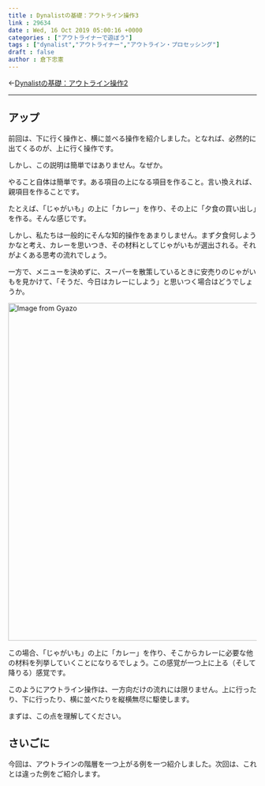 ```yaml
---
title : Dynalistの基礎：アウトライン操作3
link : 29634
date : Wed, 16 Oct 2019 05:00:16 +0000
categories : ["アウトライナーで遊ぼう"]
tags : ["dynalist","アウトライナー","アウトライン・プロセッシング"]
draft : false
author : 倉下忠憲
---
```


←<a href="https://rashita.net/blog/?p=29628">Dynalistの基礎：アウトライン操作2</a>　

<hr />

<h2>アップ</h2>

前回は、下に行く操作と、横に並べる操作を紹介しました。となれば、必然的に出てくるのが、上に行く操作です。

しかし、この説明は簡単ではありません。なぜか。

やること自体は簡単です。ある項目の上になる項目を作ること。言い換えれば、親項目を作ることです。

たとえば、「じゃがいも」の上に「カレー」を作り、その上に「夕食の買い出し」を作る。そんな感じです。

しかし、私たちは一般的にそんな知的操作をあまりしません。まず夕食何しようかなと考え、カレーを思いつき、その材料としてじゃがいもが選出される。それがよくある思考の流れでしょう。

一方で、メニューを決めずに、スーパーを散策しているときに安売りのじゃがいもを見かけて、「そうだ、今日はカレーにしよう」と思いつく場合はどうでしょうか。

<a href="https://gyazo.com/66234ca84df641f9f718b03f62ee0d83"><img src="https://i.gyazo.com/66234ca84df641f9f718b03f62ee0d83.gif" alt="Image from Gyazo" width="684"/></a>

この場合、「じゃがいも」の上に「カレー」を作り、そこからカレーに必要な他の材料を列挙していくことになりるでしょう。この感覚が一つ上に上る（そして降りる）感覚です。

このようにアウトライン操作は、一方向だけの流れには限りません。上に行ったり、下に行ったり、横に並べたりを縦横無尽に駆使します。

まずは、この点を理解してください。

<h2>さいごに</h2>

今回は、アウトラインの階層を一つ上がる例を一つ紹介しました。次回は、これとは違った例をご紹介します。

